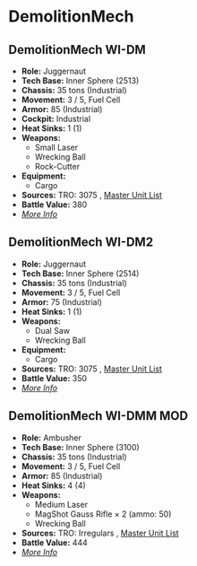 # DemolitionMech 

## DemolitionMech WI-DM 

- **Role:** Juggernaut 
- **Tech Base:** Inner Sphere (2513) 
- **Chassis:** 35 tons (Industrial) 
- **Movement:** 3 / 5, Fuel Cell 
- **Armor:** 85 (Industrial) 
- **Cockpit:** Industrial 
- **Heat Sinks:** 1 (1) 
- **Weapons:** 
  - Small Laser 
  - Wrecking Ball 
  - Rock-Cutter 
- **Equipment:** 
  - Cargo 
- **Sources:** TRO: 3075 , [Master Unit List](http://masterunitlist.info/Unit/Details/868) 
- **Battle Value:** 380 
- [*More Info*](demolitionmech/demolitionmech_wi-dm.md) 

## DemolitionMech WI-DM2 

- **Role:** Juggernaut 
- **Tech Base:** Inner Sphere (2514) 
- **Chassis:** 35 tons (Industrial) 
- **Movement:** 3 / 5, Fuel Cell 
- **Armor:** 75 (Industrial) 
- **Heat Sinks:** 1 (1) 
- **Weapons:** 
  - Dual Saw 
  - Wrecking Ball 
- **Equipment:** 
  - Cargo 
- **Sources:** TRO: 3075 , [Master Unit List](http://masterunitlist.info/Unit/Details/869) 
- **Battle Value:** 350 
- [*More Info*](demolitionmech/demolitionmech_wi-dm2.md) 

## DemolitionMech WI-DMM MOD 

- **Role:** Ambusher 
- **Tech Base:** Inner Sphere (3100) 
- **Chassis:** 35 tons (Industrial) 
- **Movement:** 3 / 5, Fuel Cell 
- **Armor:** 85 (Industrial) 
- **Heat Sinks:** 4 (4) 
- **Weapons:** 
  - Medium Laser 
  - MagShot Gauss Rifle × 2 (ammo: 50) 
  - Wrecking Ball 
- **Sources:** TRO: Irregulars , [Master Unit List](http://masterunitlist.info/Unit/Details/7839) 
- **Battle Value:** 444 
- [*More Info*](demolitionmech/demolitionmech_wi-dmm_mod.md) 

